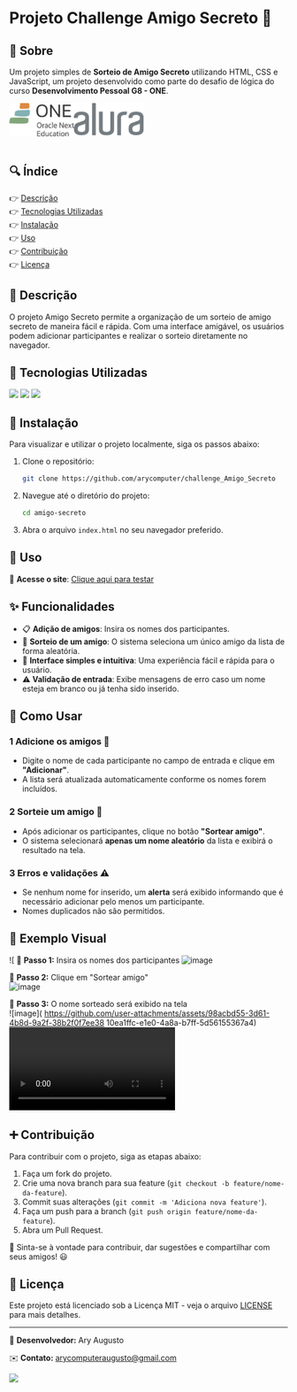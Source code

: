 # Projeto Challenge Amigo Secreto 🎁 <!--<img align="rigth" src="assets/amigo_secreto.svg" height="100px" alt="logo Alura">  -->

## 🔖 Sobre

Um projeto simples de **Sorteio de Amigo Secreto** utilizando HTML, CSS e JavaScript, um projeto desenvolvido como parte do desafio de lógica do curso **Desenvolvimento Pessoal G8 - ONE**.

<div width="100%">
<img align="left" src="assets/oneOracle.svg" height="60px" alt= "Projeto G One">
<img align="rigth" src="assets/logo-alura.svg" height="60px" alt="logo Alura">
</div>

</br>  

## :mag: Índice

:point_right: [Descrição](#descrição)  
:point_right: [Tecnologias Utilizadas](#tecnologias-utilizadas)  
:point_right: [Instalação](#instalação)  
:point_right: [Uso](#uso)  
:point_right: [Contribuição](#contribuição)  
:point_right: [Licença](#licença)  

## :pencil: Descrição

O projeto Amigo Secreto permite a organização de um sorteio de amigo secreto de maneira fácil e rápida. Com uma interface amigável, os usuários podem adicionar participantes e realizar o sorteio diretamente no navegador.

## 🚀 **Tecnologias Utilizadas**
<!--
[![discord](https://custom-icon-badges.demolab.com/discord/819650821314052106?color=7289DA&logo=comments&label=Alura&logoColor=white)](https://discord.gg/fPrdqh3Zfu "Dev Pro Tips Discussion & Support Server")-->

<div>
  <img src="https://img.shields.io/badge/HTML-239120?style=for-the-badge&logo=html5&logoColor=white&color=orange">
  <img src="https://img.shields.io/badge/CSS-239120?&style=for-the-badge&logo=css3&logoColor=white&color=8e60b4">
  <img src="https://img.shields.io/badge/JavaScript-F7DF1E?style=for-the-badge&logo=javascript&logoColor=black">
</div>

## :hammer: Instalação

Para visualizar e utilizar o projeto localmente, siga os passos abaixo:

1. Clone o repositório:
    ```bash
    git clone https://github.com/arycomputer/challenge_Amigo_Secreto
    ```

2. Navegue até o diretório do projeto:
    ```bash
    cd amigo-secreto
    ```
3. Abra o arquivo `index.html` no seu navegador preferido.

## :gift: Uso

🔗 **Acesse o site**: [Clique aqui para testar](https://arycomputer.github.io/challenge_Amigo_Secreto/)

## ✨ Funcionalidades

- 📋 **Adição de amigos**: Insira os nomes dos participantes.
- 🎲 **Sorteio de um amigo**: O sistema seleciona um único amigo da lista de forma aleatória.
- 🔎 **Interface simples e intuitiva**: Uma experiência fácil e rápida para o usuário.
- ⚠️ **Validação de entrada**: Exibe mensagens de erro caso um nome esteja em branco ou já tenha sido inserido.

## 📌 Como Usar

### 1 Adicione os amigos 👥
- Digite o nome de cada participante no campo de entrada e clique em **"Adicionar"**.
- A lista será atualizada automaticamente conforme os nomes forem incluídos.

### 2 Sorteie um amigo 🎲
- Após adicionar os participantes, clique no botão **"Sortear amigo"**.
- O sistema selecionará **apenas um nome aleatório** da lista e exibirá o resultado na tela.

### 3 Erros e validações ⚠️
- Se nenhum nome for inserido, um **alerta** será exibido informando que é necessário adicionar pelo menos um participante.
- Nomes duplicados não são permitidos.


## 🎯 Exemplo Visual
![
📍 **Passo 1:** Insira os nomes dos participantes 
![image](https://github.com/user-attachments/assets/f18753d5-4df2-4d3c-9dcf-8c095d608ce3)

📍 **Passo 2:** Clique em "Sortear amigo"  
![image](https://github.com/user-attachments/assets/275ad83c-8563-48e1-848a-076dfe0df64e)

📍 **Passo 3:** O nome sorteado será exibido na tela  
![image](
https://github.com/user-attachments/assets/98acbd55-3d61-4b8d-9a2f-38b2f0f7ee38
10ea1ffc-e1e0-4a8a-b7ff-5d56155367a4)
![](https://github.com/user-attachments/challenge.mp4)
## :heavy_plus_sign: Contribuição

Para contribuir com o projeto, siga as etapas abaixo:

1. Faça um fork do projeto.
2. Crie uma nova branch para sua feature (`git checkout -b feature/nome-da-feature`).
3. Commit suas alterações (`git commit -m 'Adiciona nova feature'`).
4. Faça um push para a branch (`git push origin feature/nome-da-feature`).
5. Abra um Pull Request.

📢 Sinta-se à vontade para contribuir, dar sugestões e compartilhar com seus amigos! 😃

## :newspaper: Licença

Este projeto está licenciado sob a Licença MIT - veja o arquivo [LICENSE](LICENSE) para mais detalhes.

---
📌 **Desenvolvedor:** Ary Augusto

✉️ **Contato:** [arycomputeraugusto@gmail.com](mailto:arycomputeraugusto@gmail.com)

![](https://api.visitorbadge.io/api/VisitorHit?user=arycomputer&repo=challenge_Amigo_Secreto&countColor=%237B1E7A)

